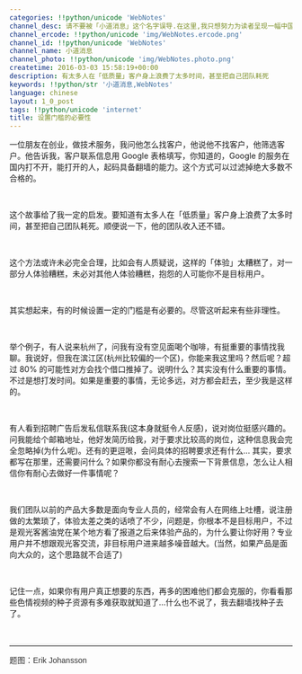 ```yaml
---
categories: !!python/unicode 'WebNotes'
channel_desc: 请不要被「小道消息」这个名字误导.在这里,我只想努力为读者呈现一幅中国互联网的清明上河图.
channel_ercode: !!python/unicode 'img/WebNotes.ercode.png'
channel_id: !!python/unicode 'WebNotes'
channel_name: 小道消息
channel_photo: !!python/unicode 'img/WebNotes.photo.png'
createtime: 2016-03-03 15:58:19+00:00
description: 有太多人在「低质量」客户身上浪费了太多时间，甚至把自己团队耗死
keywords: !!python/str '小道消息,WebNotes'
language: chinese
layout: 1_0_post
tags: !!python/unicode 'internet'
title: 设置门槛的必要性
---
```

<div class="rich_media_content" id="js_content">
<p>
         一位朋友在创业，做技术服务，我问他怎么找客户，他说他不找客户，他筛选客户。他告诉我，客户联系信息用 Google 表格填写，你知道的，Google 的服务在国内打不开，能打开的人，起码具备翻墙的能力。这个方式可以过滤掉绝大多数不合格的。
        </p>
<p>
<br/>
</p>
<p>
         这个故事给了我一定的启发。要知道有太多人在「低质量」客户身上浪费了太多时间，甚至把自己团队耗死。顺便说一下，他的团队收入还不错。
        </p>
<p>
<br/>
</p>
<p>
         这个方法或许未必完全合理，比如会有人质疑说，这样的「体验」太糟糕了，对一部分人体验糟糕，未必对其他人体验糟糕，抱怨的人可能你不是目标用户。
        </p>
<p>
<br/>
</p>
<p>
         其实想起来，有的时候设置一定的门槛是有必要的。尽管这听起来有些非理性。
         <br/>
</p>
<p>
<br/>
</p>
<p>
         举个例子，有人说来杭州了，问我有没有空见面喝个咖啡，有挺重要的事情找我聊。我说好，但我在滨江区(杭州比较偏的一个区)，你能来我这里吗？然后呢？超过 80% 的可能性对方会找个借口推掉了。说明什么？其实没有什么重要的事情。不过是想打发时间。如果是重要的事情，无论多远，对方都会赶去，至少我是这样的。
        </p>
<p>
<br/>
</p>
<p>
         有人看到招聘广告后发私信联系我(这本身就挺令人反感)，说对岗位挺感兴趣的。问我能给个邮箱地址，他好发简历给我，对于要求比较高的岗位，这种信息我会完全忽略掉(为什么呢)。还有的更逗哏，会问具体的招聘要求还有什么… 其实，要求都写在那里，还需要问什么？如果你都没有耐心去搜索一下背景信息，怎么让人相信你有耐心去做好一件事情呢？
        </p>
<p>
<br/>
</p>
<p>
         我们团队以前的产品大多数是面向专业人员的，经常会有人在网络上吐槽，说注册做的太繁琐了，体验太差之类的话喷了不少，问题是，你根本不是目标用户，不过是观光客酱油党在某个地方看了报道之后来体验产品的，为什么要让你好用？专业用户并不想跟观光客交流，非目标用户进来越多噪音越大。(当然，如果产品是面向大众的，这个思路就不合适了)
        </p>
<p>
<br/>
</p>
<p>
         记住一点，如果你有用户真正想要的东西，再多的困难他们都会克服的，你看看那些色情视频的种子资源有多难获取就知道了…什么也不说了，我去翻墙找种子去了。
        </p>
<p>
<br/>
</p>
<hr style="font-family: Avenir, sans-serif; border-right-width: 0px; border-bottom-width: 0px; border-left-width: 0px; border-top-style: solid; border-top-color: rgb(234, 234, 234); height: 1px; margin-top: 1em; margin-bottom: 1em; color: rgb(51, 51, 51); white-space: normal;"/>
<p style="font-family: Avenir, sans-serif; border: 0px; margin-top: 2px; margin-bottom: 22px; outline: 0px; color: rgb(51, 51, 51); white-space: normal;">
         题图：Erik Johansson
        </p>
<p>
<br/>
</p>
</div>